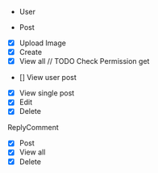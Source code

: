 -   User

-   Post
-   [x] Upload Image
-   [x] Create
-   [x] View all // TODO Check Permission get
-   [] View user post
-   [x] View single post
-   [x] Edit
-   [x] Delete

ReplyComment

-   [x] Post
-   [x] View all
-   [x] Delete
